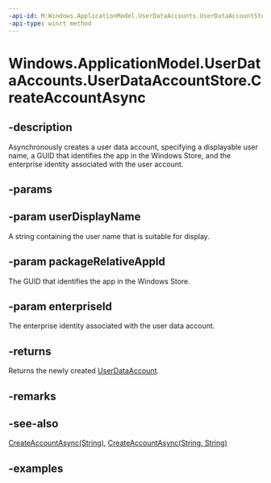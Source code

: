 ```yaml
---
-api-id: M:Windows.ApplicationModel.UserDataAccounts.UserDataAccountStore.CreateAccountAsync(System.String,System.String,System.String)
-api-type: winrt method
---
```


<!-- Method syntax.
public IAsyncOperation<UserDataAccount> UserDataAccountStore.CreateAccountAsync(String userDisplayName, String packageRelativeAppId, String enterpriseId)
-->

# Windows.ApplicationModel.UserDataAccounts.UserDataAccountStore.CreateAccountAsync

## -description
Asynchronously creates a user data account, specifying a displayable user name, a GUID that identifies the app in the Windows Store, and the enterprise identity associated with the user account.

## -params

## -param userDisplayName
A string containing the user name that is suitable for display.

## -param packageRelativeAppId
The GUID that identifies the app in the Windows Store.

## -param enterpriseId
The enterprise identity associated with the user data account.

## -returns
Returns the newly created [UserDataAccount](userdataaccount.md).

## -remarks

## -see-also
[CreateAccountAsync(String)](userdataaccountstore_createaccountasync_1955614316.md), [CreateAccountAsync(String, String)](userdataaccountstore_findaccountsasync_2001360321.md)
## -examples

